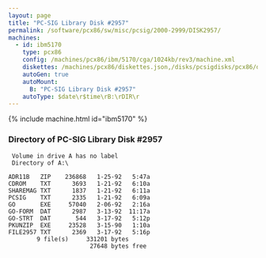 ```yaml
---
layout: page
title: "PC-SIG Library Disk #2957"
permalink: /software/pcx86/sw/misc/pcsig/2000-2999/DISK2957/
machines:
  - id: ibm5170
    type: pcx86
    config: /machines/pcx86/ibm/5170/cga/1024kb/rev3/machine.xml
    diskettes: /machines/pcx86/diskettes.json,/disks/pcsigdisks/pcx86/diskettes.json
    autoGen: true
    autoMount:
      B: "PC-SIG Library Disk #2957"
    autoType: $date\r$time\rB:\rDIR\r
---
```


{% include machine.html id="ibm5170" %}

### Directory of PC-SIG Library Disk #2957

     Volume in drive A has no label
     Directory of A:\

    ADR11B   ZIP    236868   1-25-92   5:47a
    CDROM    TXT      3693   1-21-92   6:10a
    SHAREMAG TXT      1837   1-21-92   6:11a
    PCSIG    TXT      2335   1-21-92   6:09a
    GO       EXE     57040   2-06-92   2:16a
    GO-FORM  DAT      2987   3-13-92  11:17a
    GO-STRT  DAT       544   3-17-92   5:12p
    PKUNZIP  EXE     23528   3-15-90   1:10a
    FILE2957 TXT      2369   3-17-92   5:16p
            9 file(s)     331201 bytes
                           27648 bytes free
